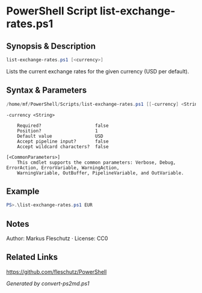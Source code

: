 # PowerShell Script list-exchange-rates.ps1

## Synopsis & Description
```powershell
list-exchange-rates.ps1 [<currency>]
```

Lists the current exchange rates for the given currency (USD per default).

## Syntax & Parameters
```powershell
/home/mf/PowerShell/Scripts/list-exchange-rates.ps1 [[-currency] <String>] [<CommonParameters>]
```

```
-currency <String>
    
    Required?                    false
    Position?                    1
    Default value                USD
    Accept pipeline input?       false
    Accept wildcard characters?  false
```

```
[<CommonParameters>]
    This cmdlet supports the common parameters: Verbose, Debug, ErrorAction, ErrorVariable, WarningAction, 
    WarningVariable, OutBuffer, PipelineVariable, and OutVariable.
```

## Example
```powershell
PS>.\list-exchange-rates.ps1 EUR
```


## Notes
Author: Markus Fleschutz · License: CC0

## Related Links
https://github.com/fleschutz/PowerShell

*Generated by convert-ps2md.ps1*
